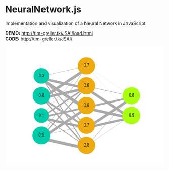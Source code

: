 # NeuralNetwork.js
Implementation and visualization of a Neural Network in JavaScript

__DEMO:__ http://tim-greller.tk/JSAI/load.html  
__CODE:__ http://tim-greller.tk/JSAI/

![Screenshot](screenshot.png)